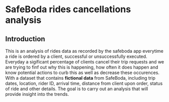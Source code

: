 # SafeBoda rides cancellations analysis

## **Introduction**

This is an analysis of rides data as recorded by the safeboda app everytime a ride is ordered by a client, successful or unsuccessfully executed. Everyday a sigificant percentage of clients cancel their trip requests and we are trying to finf out why this is happening, how often it does happen and know potential actions to curb this as well as decrease these occurences. With a dataset that contains **fictional data** from SafeBoda, including trip dates, location, rider ID, arrival time, distance from client upon order, status of ride and other details. The goal is to carry out an analysis that will provide insight into the trends.
